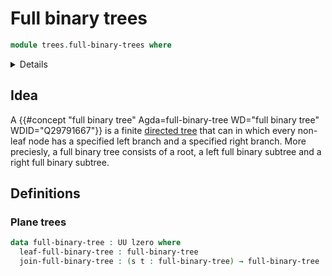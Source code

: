 # Full binary trees

```agda
module trees.full-binary-trees where
```

<details><sumary>Imports</summary>

```agda
open import elementary-number-theory.natural-numbers

open import foundation.empty-types
open import foundation.universe-levels

open import univalent-combinatorics.standard-finite-types
```

</details>

## Idea

A
{{#concept "full binary tree" Agda=full-binary-tree WD="full binary tree" WDID="Q29791667"}}
is a finite [directed tree](trees.directed-trees.md) that can in which every
non-leaf node has a specified left branch and a specified right branch. More
preciesly, a full binary tree consists of a root, a left full binary subtree and
a right full binary subtree.

## Definitions

### Plane trees

```agda
data full-binary-tree : UU lzero where
  leaf-full-binary-tree : full-binary-tree
  join-full-binary-tree : (s t : full-binary-tree) → full-binary-tree
```
